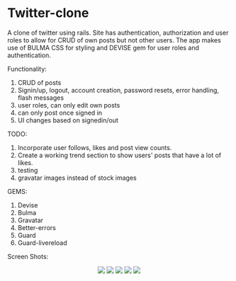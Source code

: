 # Twitter-clone
A clone of twitter using rails. Site has authentication, authorization and user roles to allow for CRUD of own posts but not other users. The app makes use of BULMA CSS for styling and DEVISE gem for user roles and authentication. 

Functionality:
  1. CRUD of posts
  2. Signin/up, logout, account creation, password resets, error handling, flash messages
  3. user roles, can only edit own posts
  4. can only post once signed in
  5. UI changes based on signedin/out
  
TODO:
  1. Incorporate user follows, likes and post view counts.
  2. Create a working trend section to show users' posts that have a lot of likes.
  3. testing
  4. gravatar images instead of stock images

GEMS:
  1. Devise
  2. Bulma
  3. Gravatar
  4. Better-errors
  5. Guard
  6. Guard-livereload

Screen Shots:
<p align="center">
  <img src="https://user-images.githubusercontent.com/30492583/91689625-cefa7980-eb64-11ea-9cfe-aa1eda62e5b6.png">
  <img src="https://user-images.githubusercontent.com/30492583/91689630-d0c43d00-eb64-11ea-9fd1-587b6826f2a7.png">
  <img src="https://user-images.githubusercontent.com/30492583/91689666-e0dc1c80-eb64-11ea-8fde-92103b2e0fa1.png">
  <img src="https://user-images.githubusercontent.com/30492583/91689669-e2a5e000-eb64-11ea-96bf-1841fa080e46.png">
  <img src="https://user-images.githubusercontent.com/30492583/91689672-e3d70d00-eb64-11ea-8c5d-21bf0e88d658.png">
</p>
